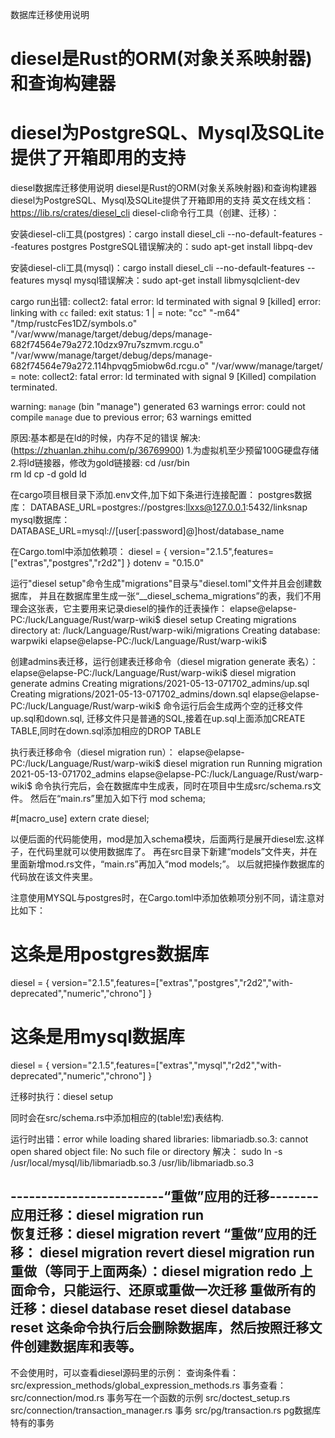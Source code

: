 数据库迁移使用说明

# diesel是Rust的ORM(对象关系映射器)和查询构建器
# diesel为PostgreSQL、Mysql及SQLite提供了开箱即用的支持

diesel数据库迁移使用说明
diesel是Rust的ORM(对象关系映射器)和查询构建器
diesel为PostgreSQL、Mysql及SQLite提供了开箱即用的支持
英文在线文档：https://lib.rs/crates/diesel_cli
diesel-cli命令行工具（创建、迁移）：

安装diesel-cli工具(postgres)：cargo install diesel_cli --no-default-features --features postgres
PostgreSQL错误解决的：sudo apt-get install libpq-dev

安装diesel-cli工具(mysql)：cargo install diesel_cli --no-default-features --features mysql
mysql错误解决：sudo apt-get install libmysqlclient-dev

cargo run出错: collect2: fatal error: ld terminated with signal 9 [killed]
error: linking with `cc` failed: exit status: 1
  |
  = note: "cc" "-m64" "/tmp/rustcFes1DZ/symbols.o" "/var/www/manage/target/debug/deps/manage-682f74564e79a272.10dzx97ru7szmvm.rcgu.o" "/var/www/manage/target/debug/deps/manage-682f74564e79a272.114hpvqg5miobw6d.rcgu.o" "/var/www/manage/target/
  = note: collect2: fatal error: ld terminated with signal 9 [Killed]
          compilation terminated.
          

warning: `manage` (bin "manage") generated 63 warnings
error: could not compile `manage` due to previous error; 63 warnings emitted
 
原因:基本都是在ld的时候，内存不足的错误
解决:     (https://zhuanlan.zhihu.com/p/36769900)
    1.为虚拟机至少预留100G硬盘存储
    2.将ld链接器，修改为gold链接器: 
                                cd /usr/bin    
                                rm ld
                                cp -d gold ld

在cargo项目根目录下添加.env文件,加下如下条进行连接配置：
postgres数据库：
DATABASE_URL=postgres://postgres:llxxs@127.0.0.1:5432/linksnap
mysql数据库：
DATABASE_URL=mysql://[user[:password]@]host/database_name

在Cargo.toml中添加依赖项：
diesel = { version="2.1.5",features=["extras","postgres","r2d2"] }
dotenv = "0.15.0"

运行"diesel setup"命令生成"migrations"目录与"diesel.toml"文件并且会创建数据库，
并且在数据库里生成一张“__diesel_schema_migrations”的表，我们不用理会这张表，它主要用来记录diesel的操作的迁表操作：
elapse@elapse-PC:/luck/Language/Rust/warp-wiki$ diesel setup
Creating migrations directory at: /luck/Language/Rust/warp-wiki/migrations
Creating database: warpwiki
elapse@elapse-PC:/luck/Language/Rust/warp-wiki$

创建admins表迁移，运行创建表迁移命令（diesel migration generate 表名）：
elapse@elapse-PC:/luck/Language/Rust/warp-wiki$ diesel migration generate admins
Creating migrations/2021-05-13-071702_admins/up.sql
Creating migrations/2021-05-13-071702_admins/down.sql
elapse@elapse-PC:/luck/Language/Rust/warp-wiki$ 
命令运行后会生成两个空的迁移文件up.sql和down.sql,
迁移文件只是普通的SQL,接着在up.sql上面添加CREATE TABLE,同时在down.sql添加相应的DROP TABLE

执行表迁移命令（diesel migration run）：
elapse@elapse-PC:/luck/Language/Rust/warp-wiki$ diesel migration run
Running migration 2021-05-13-071702_admins
elapse@elapse-PC:/luck/Language/Rust/warp-wiki$
命令执行完后，会在数据库中生成表，同时在项目中生成src/schema.rs文件。 然后在“main.rs”里加入如下行
mod schema;

#[macro_use]
extern crate diesel;

以便后面的代码能使用，mod是加入schema模块，后面两行是展开diesel宏.这样子，在代码里就可以使用数据库了。
再在src目录下新建“models”文件夹，并在里面新增mod.rs文件，“main.rs”再加入“mod models;”。
以后就把操作数据库的代码放在该文件夹里。

注意使用MYSQL与postgres时，在Cargo.toml中添加依赖项分别不同，请注意对比如下：
# 这条是用postgres数据库
diesel = { version="2.1.5",features=["extras","postgres","r2d2","with-deprecated","numeric","chrono"] }
# 这条是用mysql数据库
diesel = { version="2.1.5",features=["extras","mysql","r2d2","with-deprecated","numeric","chrono"] }


迁移时执行：diesel setup

同时会在src/schema.rs中添加相应的(table!宏)表结构.


运行时出错：error while loading shared libraries: libmariadb.so.3: cannot open shared object file: No such file or directory
解决： sudo ln -s /usr/local/mysql/lib/libmariadb.so.3 /usr/lib/libmariadb.so.3

-------------------------“重做”应用的迁移--------
应用迁移：diesel migration run  
恢复迁移：diesel migration revert
“重做”应用的迁移：
          diesel migration revert
          diesel migration run
重做（等同于上面两条）：diesel migration redo
上面命令，只能运行、还原或重做一次迁移
重做所有的迁移：diesel database reset 
diesel database reset 这条命令执行后会删除数据库，然后按照迁移文件创建数据库和表等。
-----------------------------------------------

不会使用时，可以查看diesel源码里的示例：
查询条件看：src/expression_methods/global_expression_methods.rs
事务查看：
    src/connection/mod.rs  事务写在一个函数的示例
    src/doctest_setup.rs
    src/connection/transaction_manager.rs  事务
    src/pg/transaction.rs   pg数据库特有的事务
